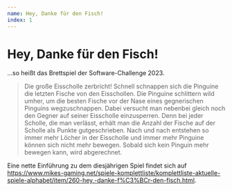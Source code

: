 ```yaml
---
name: Hey, Danke für den Fisch!
index: 1
---
```


# Hey, Danke für den Fisch!

...so heißt das Brettspiel der Software-Challenge 2023.

> Die große Eisscholle zerbricht! Schnell schnappen sich die Pinguine die letzten Fische von den Eisschollen. Die Pinguine schlittern wild umher, um die besten Fische vor der Nase eines gegnerischen Pinguins wegzuschnappen. Dabei versucht man nebenbei gleich noch den Gegner auf seiner Eisscholle einzusperren. Denn bei jeder Scholle, die man verlässt, erhält man die Anzahl der Fische auf der Scholle als Punkte gutgeschrieben. Nach und nach entstehen so immer mehr Löcher in der Eisscholle und immer mehr Pinguine können sich nicht mehr bewegen. Sobald sich kein Pinguin mehr bewegen kann, wird abgerechnet.

Eine nette Einführung zu dem diesjährigen Spiel findet sich auf https://www.mikes-gaming.net/spiele-komplettliste/komplettliste-aktuelle-spiele-alphabet/item/260-hey,-danke-f%C3%BCr-den-fisch.html.
